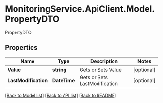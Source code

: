 # MonitoringService.ApiClient.Model.PropertyDTO
PropertyDTO

## Properties

Name | Type | Description | Notes
------------ | ------------- | ------------- | -------------
**Value** | **string** | Gets or Sets Value | [optional] 
**LastModification** | **DateTime** | Gets or Sets LastModification | [optional] 

[[Back to Model list]](../README.md#documentation-for-models) [[Back to API list]](../README.md#documentation-for-api-endpoints) [[Back to README]](../README.md)

